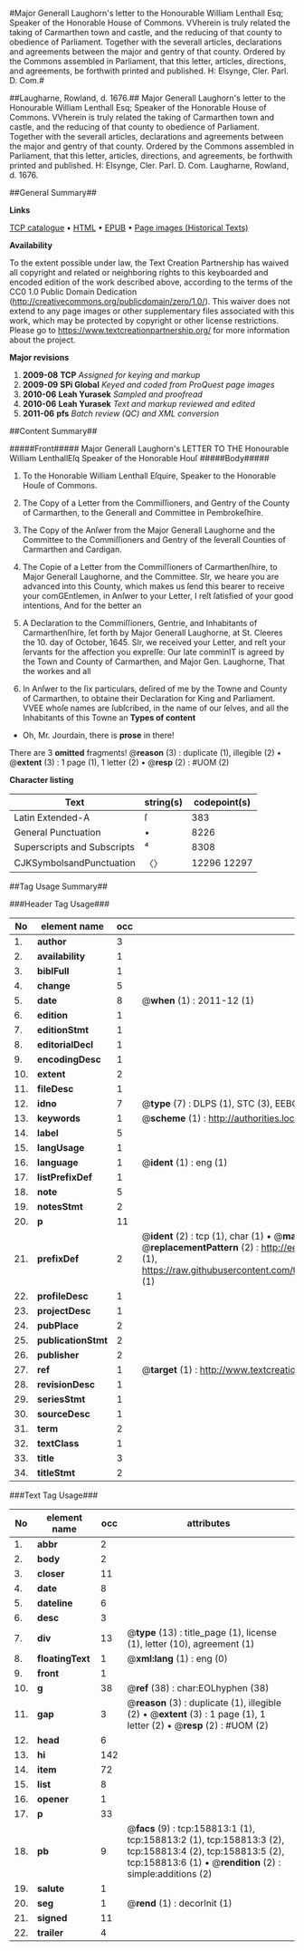 #Major Generall Laughorn's letter to the Honourable William Lenthall Esq; Speaker of the Honorable House of Commons. VVherein is truly related the taking of Carmarthen town and castle, and the reducing of that county to obedience of Parliament. Together with the severall articles, declarations and agreements between the major and gentry of that county. Ordered by the Commons assembled in Parliament, that this letter, articles, directions, and agreements, be forthwith printed and published. H: Elsynge, Cler. Parl. D. Com.#

##Laugharne, Rowland, d. 1676.##
Major Generall Laughorn's letter to the Honourable William Lenthall Esq; Speaker of the Honorable House of Commons. VVherein is truly related the taking of Carmarthen town and castle, and the reducing of that county to obedience of Parliament. Together with the severall articles, declarations and agreements between the major and gentry of that county. Ordered by the Commons assembled in Parliament, that this letter, articles, directions, and agreements, be forthwith printed and published. H: Elsynge, Cler. Parl. D. Com.
Laugharne, Rowland, d. 1676.

##General Summary##

**Links**

[TCP catalogue](http://www.ota.ox.ac.uk/tcp/)  • 
[HTML](http://tei.it.ox.ac.uk/tcp/Texts-HTML/free/A88/A88688.html)  • 
[EPUB](http://tei.it.ox.ac.uk/tcp/Texts-EPUB/free/A88/A88688.epub) • 
[Page images (Historical Texts)](https://historicaltexts.jisc.ac.uk/eebo-99861148e)

**Availability**

To the extent possible under law, the Text Creation Partnership has waived all copyright and related or neighboring rights to this keyboarded and encoded edition of the work described above, according to the terms of the CC0 1.0 Public Domain Dedication (http://creativecommons.org/publicdomain/zero/1.0/). This waiver does not extend to any page images or other supplementary files associated with this work, which may be protected by copyright or other license restrictions. Please go to https://www.textcreationpartnership.org/ for more information about the project.

**Major revisions**

1. __2009-08__ __TCP__ *Assigned for keying and markup*
1. __2009-09__ __SPi Global__ *Keyed and coded from ProQuest page images*
1. __2010-06__ __Leah Yurasek__ *Sampled and proofread*
1. __2010-06__ __Leah Yurasek__ *Text and markup reviewed and edited*
1. __2011-06__ __pfs__ *Batch review (QC) and XML conversion*

##Content Summary##

#####Front#####
Major Generall Laughorn's LETTER TO THE Honourable William LenthallEſq Speaker of the Honorable Houſ
#####Body#####

1. To the Honorable William Lenthall Eſquire, Speaker to the Honorable Houſe of Commons.

1. The Copy of a Letter from the Commiſſioners, and Gentry of the County of Carmarthen, to the Generall and Committee in Pembrokeſhire.

1. The Copy of the Anſwer from the Major Generall Laughorne and the Committee to the Commiſſioners and Gentry of the ſeverall Counties of Carmarthen and Cardigan.

1. The Copie of a Letter from the Commiſſioners of Carmarthenſhire, to Major Generall Laughorne, and the Committee.
SIr, we heare you are advanced into this County, which makes us ſend this bearer to receive your comGEntlemen, in Anſwer to your Letter, I reſt ſatisfied of your good intentions, And for the better an
1. A Declaration to the Commiſſioners, Gentrie, and Inhabitants of Carmarthenſhire, ſet forth by Major Generall Laughorne, at St. Cleeres the 10. day of October, 1645.
SIr, we received your Letter, and reſt your ſervants for the affection you expreſſe: Our late comminIT is agreed by the Town and County of Carmarthen, and Major Gen. Laughorne, That the workes and all
1. In Anſwer to the ſix particulars, deſired of me by the Towne and County of Carmarthen, to obtaine their Declaration for King and Parliament.
VVEE whoſe names are ſubſcribed, in the name of our ſelves, and all the Inhabitants of this Towne an
**Types of content**

  * Oh, Mr. Jourdain, there is **prose** in there!

There are 3 **omitted** fragments! 
 @__reason__ (3) : duplicate (1), illegible (2)  •  @__extent__ (3) : 1 page (1), 1 letter (2)  •  @__resp__ (2) : #UOM (2)

**Character listing**


|Text|string(s)|codepoint(s)|
|---|---|---|
|Latin Extended-A|ſ|383|
|General Punctuation|•|8226|
|Superscripts             and Subscripts|⁴|8308|
|CJKSymbolsandPunctuation|〈〉|12296 12297|

##Tag Usage Summary##

###Header Tag Usage###

|No|element name|occ|attributes|
|---|---|---|---|
|1.|__author__|3||
|2.|__availability__|1||
|3.|__biblFull__|1||
|4.|__change__|5||
|5.|__date__|8| @__when__ (1) : 2011-12 (1)|
|6.|__edition__|1||
|7.|__editionStmt__|1||
|8.|__editorialDecl__|1||
|9.|__encodingDesc__|1||
|10.|__extent__|2||
|11.|__fileDesc__|1||
|12.|__idno__|7| @__type__ (7) : DLPS (1), STC (3), EEBO-CITATION (1), PROQUEST (1), VID (1)|
|13.|__keywords__|1| @__scheme__ (1) : http://authorities.loc.gov/ (1)|
|14.|__label__|5||
|15.|__langUsage__|1||
|16.|__language__|1| @__ident__ (1) : eng (1)|
|17.|__listPrefixDef__|1||
|18.|__note__|5||
|19.|__notesStmt__|2||
|20.|__p__|11||
|21.|__prefixDef__|2| @__ident__ (2) : tcp (1), char (1)  •  @__matchPattern__ (2) : ([0-9\-]+):([0-9IVX]+) (1), (.+) (1)  •  @__replacementPattern__ (2) : http://eebo.chadwyck.com/downloadtiff?vid=$1&page=$2 (1), https://raw.githubusercontent.com/textcreationpartnership/Texts/master/tcpchars.xml#$1 (1)|
|22.|__profileDesc__|1||
|23.|__projectDesc__|1||
|24.|__pubPlace__|2||
|25.|__publicationStmt__|2||
|26.|__publisher__|2||
|27.|__ref__|1| @__target__ (1) : http://www.textcreationpartnership.org/docs/. (1)|
|28.|__revisionDesc__|1||
|29.|__seriesStmt__|1||
|30.|__sourceDesc__|1||
|31.|__term__|2||
|32.|__textClass__|1||
|33.|__title__|3||
|34.|__titleStmt__|2||


###Text Tag Usage###

|No|element name|occ|attributes|
|---|---|---|---|
|1.|__abbr__|2||
|2.|__body__|2||
|3.|__closer__|11||
|4.|__date__|8||
|5.|__dateline__|6||
|6.|__desc__|3||
|7.|__div__|13| @__type__ (13) : title_page (1), license (1), letter (10), agreement (1)|
|8.|__floatingText__|1| @__xml:lang__ (1) : eng (0)|
|9.|__front__|1||
|10.|__g__|38| @__ref__ (38) : char:EOLhyphen (38)|
|11.|__gap__|3| @__reason__ (3) : duplicate (1), illegible (2)  •  @__extent__ (3) : 1 page (1), 1 letter (2)  •  @__resp__ (2) : #UOM (2)|
|12.|__head__|6||
|13.|__hi__|142||
|14.|__item__|72||
|15.|__list__|8||
|16.|__opener__|1||
|17.|__p__|33||
|18.|__pb__|9| @__facs__ (9) : tcp:158813:1 (1), tcp:158813:2 (1), tcp:158813:3 (2), tcp:158813:4 (2), tcp:158813:5 (2), tcp:158813:6 (1)  •  @__rendition__ (2) : simple:additions (2)|
|19.|__salute__|1||
|20.|__seg__|1| @__rend__ (1) : decorInit (1)|
|21.|__signed__|11||
|22.|__trailer__|4||
